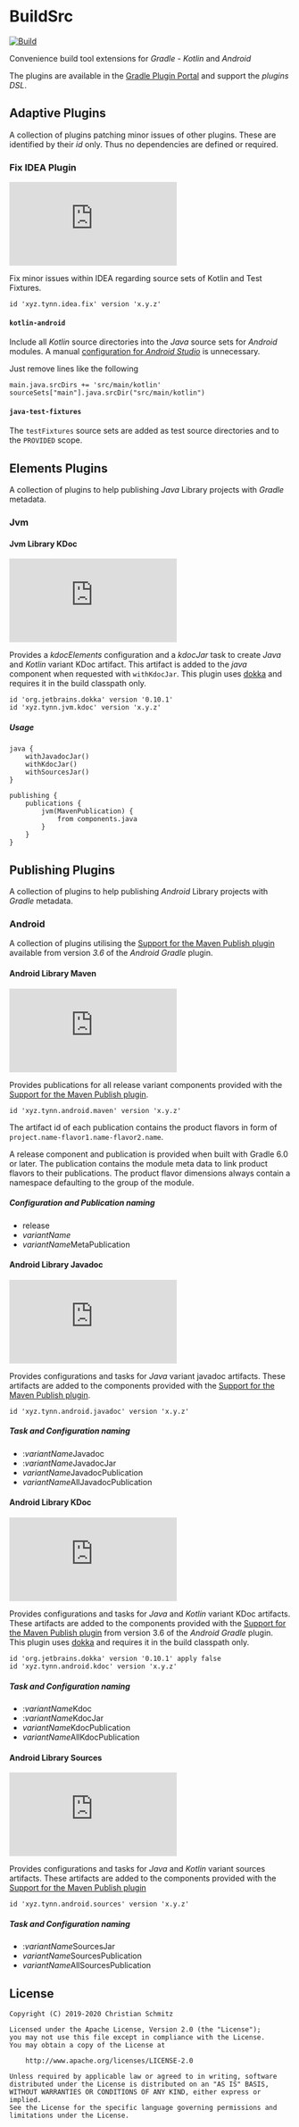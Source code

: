 BuildSrc
========
[![Build][travis-badge]][travis]

Convenience build tool extensions for _Gradle_ - _Kotlin_ and _Android_

The plugins are available in the [Gradle Plugin Portal] and support the
_plugins DSL_.


Adaptive Plugins
----------------

A collection of plugins patching minor issues of other plugins. These are
identified by their _id_ only. Thus no dependencies are defined or required.

### Fix IDEA Plugin
[![Plugin][idea-badge]][idea]

Fix minor issues within IDEA regarding source sets of Kotlin and Test Fixtures.

    id 'xyz.tynn.idea.fix' version 'x.y.z'

#### `kotlin-android`

Include all _Kotlin_ source directories into the _Java_ source sets for
_Android_ modules. A manual [configuration for _Android Studio_][KAS] is
unnecessary.

Just remove lines like the following

    main.java.srcDirs += 'src/main/kotlin'
    sourceSets["main"].java.srcDir("src/main/kotlin")

#### `java-test-fixtures`

The `testFixtures` source sets are added as test source directories and to the
`PROVIDED` scope.


Elements Plugins
----------------

A collection of plugins to help publishing _Java_ Library projects with
_Gradle_ metadata.

### Jvm

#### Jvm Library KDoc
[![Plugin][kdoc-jvm-badge]][kdoc-jvm]

Provides a _kdocElements_ configuration and a _kdocJar_ task to create _Java_
and _Kotlin_ variant KDoc artifact. This artifact is added to the _java_
component when requested with `withKdocJar`. This plugin uses [dokka] and
requires it in the build classpath only.

    id 'org.jetbrains.dokka' version '0.10.1'
    id 'xyz.tynn.jvm.kdoc' version 'x.y.z'

##### Usage

    java {
        withJavadocJar()
        withKdocJar()
        withSourcesJar()
    }

    publishing {
        publications {
            jvm(MavenPublication) {
                from components.java
            }
        }
    }


Publishing Plugins
------------------

A collection of plugins to help publishing _Android_ Library projects with
_Gradle_ metadata.

### Android

A collection of plugins utilising the [Support for the Maven Publish plugin]
available from version _3.6_ of the _Android Gradle_ plugin.

#### Android Library Maven
[![Plugin][maven-badge]][maven]

Provides publications for all release variant components provided with the
[Support for the Maven Publish plugin].

    id 'xyz.tynn.android.maven' version 'x.y.z'

The artifact id of each publication contains the product flavors in form of
`project.name-flavor1.name-flavor2.name`. 

A release component and publication is provided when built with Gradle 6.0 or
later. The publication contains the module meta data to link product flavors to
their publications. The product flavor dimensions always contain a namespace
defaulting to the group of the module.

##### Configuration and Publication naming

 * release
 * *variantName*
 * *variantName*MetaPublication

#### Android Library Javadoc
[![Plugin][javadoc-badge]][javadoc]

Provides configurations and tasks for _Java_ variant javadoc artifacts.
These artifacts are added to the components provided with the
[Support for the Maven Publish plugin].

    id 'xyz.tynn.android.javadoc' version 'x.y.z'

##### Task and Configuration naming

 * :*variantName*Javadoc
 * :*variantName*JavadocJar
 * *variantName*JavadocPublication
 * *variantName*AllJavadocPublication

#### Android Library KDoc
[![Plugin][kdoc-badge]][kdoc]

Provides configurations and tasks for _Java_  and _Kotlin_ variant KDoc
artifacts. These artifacts are added to the components provided with the
[Support for the Maven Publish plugin] from version 3.6 of the _Android_
_Gradle_ plugin. This plugin uses [dokka] and requires it in the build
classpath only.

    id 'org.jetbrains.dokka' version '0.10.1' apply false
    id 'xyz.tynn.android.kdoc' version 'x.y.z'

##### Task and Configuration naming

 * :*variantName*Kdoc
 * :*variantName*KdocJar
 * *variantName*KdocPublication
 * *variantName*AllKdocPublication

#### Android Library Sources
[![Plugin][sources-badge]][sources]

Provides configurations and tasks for _Java_ and _Kotlin_ variant sources
artifacts. These artifacts are added to the components provided with the
[Support for the Maven Publish plugin]

    id 'xyz.tynn.android.sources' version 'x.y.z'

##### Task and Configuration naming

 * :*variantName*SourcesJar
 * *variantName*SourcesPublication
 * *variantName*AllSourcesPublication


License
-------

    Copyright (C) 2019-2020 Christian Schmitz

    Licensed under the Apache License, Version 2.0 (the "License");
    you may not use this file except in compliance with the License.
    You may obtain a copy of the License at

        http://www.apache.org/licenses/LICENSE-2.0

    Unless required by applicable law or agreed to in writing, software
    distributed under the License is distributed on an "AS IS" BASIS,
    WITHOUT WARRANTIES OR CONDITIONS OF ANY KIND, either express or implied.
    See the License for the specific language governing permissions and
    limitations under the License.


  [dokka]: https://github.com/Kotlin/dokka
  [KAS]: https://kotlinlang.org/docs/reference/using-gradle.html#android-studio
  [Gradle Plugin Portal]: https://plugins.gradle.org/
  [Support for the Maven Publish plugin]: https://developer.android.com/studio/preview/features#maven-publish

  [idea]: https://plugins.gradle.org/plugin/xyz.tynn.idea.fix
  [idea-badge]: https://img.shields.io/maven-metadata/v/https/plugins.gradle.org/m2/xyz/tynn/idea/fix/xyz.tynn.idea.fix.gradle.plugin/maven-metadata.xml?label=Plugin&logo=gradle
  [javadoc]: https://plugins.gradle.org/plugin/xyz.tynn.android.javadoc
  [javadoc-badge]: https://img.shields.io/maven-metadata/v/https/plugins.gradle.org/m2/xyz/tynn/android/javadoc/xyz.tynn.android.javadoc.gradle.plugin/maven-metadata.xml?label=Plugin&logo=gradle
  [kdoc]: https://plugins.gradle.org/plugin/xyz.tynn.android.kdoc
  [kdoc-badge]: https://img.shields.io/maven-metadata/v/https/plugins.gradle.org/m2/xyz/tynn/android/kdoc/xyz.tynn.android.kdoc.gradle.plugin/maven-metadata.xml?label=Plugin&logo=gradle
  [kdoc-jvm]: https://plugins.gradle.org/plugin/xyz.tynn.jvm.kdoc
  [kdoc-jvm-badge]: https://img.shields.io/maven-metadata/v/https/plugins.gradle.org/m2/xyz/tynn/jvm/kdoc/xyz.tynn.jvm.kdoc.gradle.plugin/maven-metadata.xml?label=Plugin&logo=gradle
  [maven]: https://plugins.gradle.org/plugin/xyz.tynn.android.maven
  [maven-badge]: https://img.shields.io/maven-metadata/v/https/plugins.gradle.org/m2/xyz/tynn/android/maven/xyz.tynn.android.maven.gradle.plugin/maven-metadata.xml?label=Plugin&logo=gradle
  [sources]: https://plugins.gradle.org/plugin/xyz.tynn.android.sources
  [sources-badge]: https://img.shields.io/maven-metadata/v/https/plugins.gradle.org/m2/xyz/tynn/android/sources/xyz.tynn.android.sources.gradle.plugin/maven-metadata.xml?label=Plugin&logo=gradle
  [travis]: https://travis-ci.com/tynn-xyz/BuildSrc
  [travis-badge]: https://img.shields.io/travis/com/tynn-xyz/BuildSrc.svg?label=Build&logo=travis-ci&logoColor=F5F5F5
